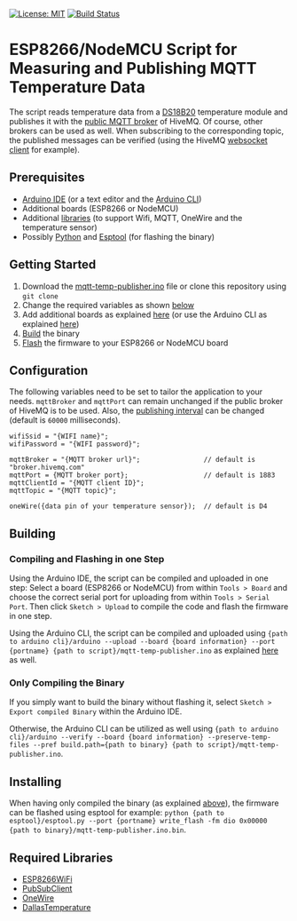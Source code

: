 [![License: MIT](https://img.shields.io/github/license/mashape/apistatus.svg)](https://choosealicense.com/licenses/mit/)
[![Build Status](https://travis-ci.org/pixelstuermer/esp8266-mqtt-temp-publisher.svg?branch=master)](https://travis-ci.org/pixelstuermer/esp8266-mqtt-temp-publisher)

# ESP8266/NodeMCU Script for Measuring and Publishing MQTT Temperature Data
The script reads temperature data from a [DS18B20](https://create.arduino.cc/projecthub/TheGadgetBoy/ds18b20-digital-temperature-sensor-and-arduino-9cc806) temperature module and publishes it with the [public MQTT broker](http://www.mqtt-dashboard.com) of HiveMQ. Of course, other brokers can be used as well. When subscribing to the corresponding topic, the published messages can be verified (using the HiveMQ [websocket client](http://www.hivemq.com/demos/websocket-client/) for example).

## Prerequisites
* [Arduino IDE](https://www.arduino.cc/en/Main/Software) (or a text editor and the [Arduino CLI](https://playground.arduino.cc/Learning/CommandLine))
* Additional boards (ESP8266 or NodeMCU)
* Additional [libraries](#required-libraries) (to support Wifi, MQTT, OneWire and the temperature sensor)
* Possibly [Python](https://www.python.org/downloads/) and [Esptool](https://github.com/espressif/esptool) (for flashing the binary)

## Getting Started
1. Download the [mqtt-temp-publisher.ino](https://github.com/pixelstuermer/esp8266-mqtt-temp-publisher/blob/master/mqtt-temp-publisher.ino) file or clone this repository using `git clone`
2. Change the required variables as shown [below](#configuration)
3. Add additional boards as explained [here](https://randomnerdtutorials.com/how-to-install-esp8266-board-arduino-ide/) (or use the Arduino CLI as explained [here](https://github.com/arduino/Arduino/blob/master/build/shared/manpage.adoc))
4. [Build](#building) the binary
5. [Flash](#installing) the firmware to your ESP8266 or NodeMCU board

## Configuration
The following variables need to be set to tailor the application to your needs. `mqttBroker` and `mqttPort` can remain unchanged if the public broker of HiveMQ is to be used. Also, the [publishing interval](https://github.com/pixelstuermer/esp8266-mqtt-temp-publisher/blob/master/mqtt-temp-publisher.ino#L47) can be changed (default is `60000` milliseconds).

    wifiSsid = "{WIFI name}";
    wifiPassword = "{WIFI password}";

    mqttBroker = "{MQTT broker url}";                // default is "broker.hivemq.com"
    mqttPort = {MQTT broker port};                   // default is 1883
    mqttClientId = "{MQTT client ID}";
    mqttTopic = "{MQTT topic}";

    oneWire({data pin of your temperature sensor});  // default is D4

## Building

### Compiling and Flashing in one Step
Using the Arduino IDE, the script can be compiled and uploaded in one step: Select a board (ESP8266 or NodeMCU) from within `Tools > Board` and choose the correct serial port for uploading from within `Tools > Serial Port`. Then click `Sketch > Upload` to compile the code and flash the firmware in one step.

Using the Arduino CLI, the script can be compiled and uploaded using `{path to arduino cli}/arduino --upload --board {board information} --port {portname} {path to script}/mqtt-temp-publisher.ino` as explained [here](https://github.com/arduino/Arduino/blob/master/build/shared/manpage.adoc) as well.

### Only Compiling the Binary
If you simply want to build the binary without flashing it, select `Sketch > Export compiled Binary` within the Arduino IDE.

Otherwise, the Arduino CLI can be utilized as well using `{path to arduino cli}/arduino --verify --board {board information} --preserve-temp-files --pref build.path={path to binary} {path to script}/mqtt-temp-publisher.ino`.

## Installing
When having only compiled the binary (as explained [above](#only-compiling-the-binary)), the firmware can be flashed using esptool for example: `python {path to esptool}/esptool.py --port {portname} write_flash -fm dio 0x00000 {path to binary}/mqtt-temp-publisher.ino.bin`.

## Required Libraries
* [ESP8266WiFi](https://github.com/esp8266/Arduino/tree/master/libraries/ESP8266WiFi)
* [PubSubClient](https://github.com/knolleary/pubsubclient)
* [OneWire](https://github.com/PaulStoffregen/OneWire)
* [DallasTemperature](https://github.com/milesburton/Arduino-Temperature-Control-Library)
